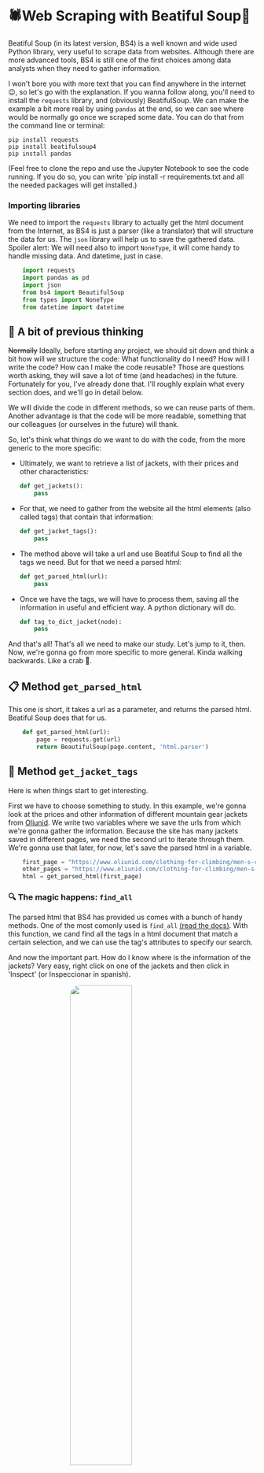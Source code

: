 # :spider:Web Scraping with Beatiful Soup:stew:


Beatiful Soup (in its latest version, BS4) is a well known and wide used Python library, very useful to scrape data from websites. Although there are more advanced tools, BS4 is still one of the first choices among data analysts when they need to gather information. 

I won't bore you with more text that you can find anywhere in the internet :wink:, so let's go with the explanation. If you wanna follow along, you'll need to install the `requests` library, and (obviously) BeatifulSoup. We can make the example a bit more real by using `pandas` at the end, so we can see where would be normally go once we scraped some data. You can do that from the command line or terminal:

```
pip install requests
pip install beatifulsoup4
pip install pandas
```


(Feel free to clone the repo and use the Jupyter Notebook to see the code running. If you do so, you can write `pip install -r requirements.txt and all the needed packages will get installed.)

### Importing libraries
We need to import the `requests` library to actually get the html document from the Internet, as BS4 is just a parser (like a translator) that will structure the data for us.  The `json` library will help us to save the gathered data. Spoiler alert: We will need also to import `NoneType`, it will come handy to handle missing data. And datetime, just in case.

```python
    import requests
    import pandas as pd
    import json
    from bs4 import BeautifulSoup
    from types import NoneType
    from datetime import datetime
```
## :thinking: A bit of previous thinking

~~Normally~~ Ideally, before starting any project, we should sit down and think a bit how will we structure the code: What functionality do I need? How will I write the code? How can I make the code reusable? Those are questions worth asking, they will save a lot of time (and headaches) in the future. Fortunately for you, I've already done that. I'll roughly explain what every section does, and we'll go in detail below. 

We will divide the code in different methods, so we can reuse parts of them. Another advantage is that the code will be more readable, something that our colleagues (or ourselves in the future) will thank.

So, let's think what things do we want to do with the code, from the more generic to the more specific:
- Ultimately, we want to retrieve a list of jackets, with their prices and other characteristics:
  
    ```python
    def get_jackets():
        pass
    ```
- For that, we need to gather from the website all the html elements (also called tags) that contain that information:
  
    ```python
    def get_jacket_tags():
        pass
    ```
- The method above will take a url and use Beatiful Soup to find all the tags we need. But for that we need a parsed html:

    ```python
    def get_parsed_html(url):
        pass
    ```
- Once we have the tags, we will have to process them, saving all the information in useful and efficient way. A python dictionary will do.
  
    ```python
    def tag_to_dict_jacket(node):
        pass
    ```
And that's all! That's all we need to make our study. Let's jump to it, then. Now, we're gonna go from more specific to more general. Kinda walking backwards. Like a crab :crab:.

## :clipboard: Method `get_parsed_html`
This one is short, it takes a url as a parameter, and returns the parsed html. Beatiful Soup does that for us.

```python
    def get_parsed_html(url):
        page = requests.get(url)
        return BeautifulSoup(page.content, 'html.parser')
```
## :flags: Method `get_jacket_tags`
Here is when things start to get interesting.

First we have to choose something to study. In this example, we're gonna look at the prices and other information of different mountain gear jackets from [Oliunid](https://www.oliunid.com). We write two variables where we save the urls from which we're gonna gather the information. Because the site has many jackets saved in different pages, we need the second url to iterate through them. We're gonna use that later, for now, let's save the parsed html in a variable.
```python
    first_page = "https://www.oliunid.com/clothing-for-climbing/men-s-climbing-clothing/men-s-climbing-jackets.html"
    other_pages = "https://www.oliunid.com/clothing-for-climbing/men-s-climbing-clothing/men-s-climbing-jackets.html?p={}"
    html = get_parsed_html(first_page)
```

### :mag: The magic happens: `find_all`
The parsed html that BS4 has provided us comes with a bunch of handy methods. One of the most comonly used is `find_all` [(read the docs)](https://beautiful-soup-4.readthedocs.io/en/latest/#find-all). With this function, we cand find all the tags in a html document that match a certain selection, and we can use the tag's attributes to specify our search.

And now the important part. How do I know where is the information of the jackets? Very easy, right click on one of the jackets and then click in 'Inspect' (or Inspeccionar in spanish).

<img src='./images/inspect.png' width=50% 
    style="display: block; 
           border-radius: 20px;
           margin-left: auto;
           margin-right: auto;">

A tab opens, normally to the right. There we can see the html file of that webpage, with all the tags, attributes and information. Hovering the mouse over the tags will highlight the element in the webpage, so we can identify what do we need. In this case we need the a `div` tag with a `class` attribute with value "product details product-item-details".

<img src='./images/mouse-hover.png' width=80%
    style="display: block; 
           border-radius: 20px;
           margin-left: auto;
           margin-right: auto;">

Now, the only thing left is use the `find_all` function:

```python
    jacket_tags = html.find_all('div', {'class' : 'product details product-item-details'})
```

### :bookmark_tabs: How many pages?
Once we have the jackets from the first page, now we want to iterate through the rest of the pages and do the same. But, how many pages do we have? When exploring the site, we can see that, for example, there are 3 pages. But that might change in the future, when we actually run all the code. The best way to do this is to actually extract that information from the website. At the bottom, we can see a text saying "Page 1 of 3". We already know how to see the html element that corresponds to this text. If we inspect the element, we can see that this text is in a `span` tag that's inside a `li` tag with a class attribute with value 'item summary'. We say that `span` is a *child* of `li`.

<img src='./images/pages.png' width=100% 
    style="display: block; 
           border-radius: 20px;
           margin-left: auto;
           margin-right: auto;">

Now we want only one tag. The method `find` does exactly the same as find_all: it goes through all the document and returns the first occurence of what we're looking for. The following line is almost the same as the one where we described `find_all`. The only difference is that we're accesing the child of the returned tag with the syntax `.[child]`.

```python
    summary = html.find('li', {'class': 'item summary'}).span
```

But if we see what's in this variable, we see the whole tag: 

```html
    <span>Page 1 of 3</span>
```
We only need the content of the tag. We can do this simply writing `summary.string`. After that, we take only the last character (the total number of pages) and cast it to an integer to use it in a for loop later.

```python
    pages = int(summary.string[-1])
```

### :scroll: Extending the list of jacktes.

This one is easy. If we make a call to `type(jacket_tags)` we'll see that it is an instance of `bs4.element.ResultSet`. This is a BS4 class that inherits from `list`, we can use the `extend` method to add the jackets from the other pages, now that we know how many pages do we have. We wrap it in a for loop:

```python
for i in range(2,pages):
        html = get_parsed_html(other_pages.format(i))
        jacket_tags.extend(
            html.find_all(
                'div', 
                {'class' : 'product details product-item-details'}
            )
        )
```

Buff, finally... The whole method ends up like this:
```python
def get_jacket_tags():
    first_page = "https://www.oliunid.com/clothing-for-climbing/men-s-climbing-clothing/men-s-climbing-jackets.html"
    other_pages = "https://www.oliunid.com/clothing-for-climbing/men-s-climbing-clothing/men-s-climbing-jackets.html?p={}"
    html = get_parsed_html(first_page)
    jacket_tags = html.find_all('div', {'class' : 'product details product-item-details'})
    pages = int(html.find('li', {'class': 'item summary'}).span.string[-1])
    for i in range(2,pages):
        html = get_parsed_html(other_pages.format(i))
        jacket_tags.extend(
            html.find_all(
                'div', 
                {'class' : 'product details product-item-details'}
            )
        )
    return jacket_tags
```
## :book: Method `tag_to_dict_jacket`
Ok, some would say that the scraping part is over. We already have the information of all the jackets, right? But we have it in a very (*very*) unconvenient format, needless to say that we also have a lot of information that we don't need at all. Let's see what's in one of the jacket tags:
```python
    print(jacket_tags[0].prettify())
```
```html
<div class="product details product-item-details">
    <div class="product name product-item-name">
        <a class="product-item-link"
            href="https://www.oliunid.com/bd-black-diamond-alpine-start-hoody-giacca-uomo.html">
            BD Black Diamond Alpine Start Hoody men's jacket
        </a>
    </div>
    <div class="price-box price-final_price" data-price-box="product-id-57696" data-product-id="57696"
        data-role="priceBox"> 
        <span class="normal-price">
             <span class="price-container price-final_price tax weee">
                <span class="price-label">As low as</span>
                <span class="price-wrapper" data-price-amount="98.78"
                    data-price-type="finalPrice" id="product-price-57696">
                    <span class="price">$98.78</span>
                </span>
            </span>
        </span> 
        <span class="old-price sly-old-price">
            <span class="price-container price-final_price tax weee"> 
                <span class="price-label">Regular Price</span> 
                <span class="price-wrapper" data-price-amount="131.82" data-price-type="oldPrice"
                    id="old-price-57696">
                    <span class="price">$131.82</span>
                </span> 
            </span>
        </span> 
    </div>
    <div class="product-item-category">Shell Jackets</div>
    <div class="swatch-opt-57696" data-role="swatch-option-57696"></div>
    <div class="swatch-mobile-counter" data-role="swatch-mobile-57696"></div>
</div>
```

Oops, those are a lot of things. If we pass the information in this format to a colleague, we might get fired (or murdered). One way to save all the information is in a dictionary. From that point it's easy to do almost whatever we want with it. We can save it in a json file, or we can create a pandas `DataFrame` to analyze the data.

```python
    jackets = {}
```

First, we have to decide what information do we wanna keep in the dictionary. Reading a bit the html element where we have all the data we see some things that might be interesting to keep:
- Brand and model, under `<a class="product-item-link'>`
- Link to the jacket, also under`<a class="product-item-link'>`, but in the attribute `href`
- Price, under `<span data-price-type="finalPrice">`
- We might want to save also the old price, `<span data-price-type="oldPrice">`
- Category, `<div class="product-item-category">`

After we've identified all the tags and the attributes that interest us, we use the `find` method to get the html elements. Nothing new here:
```python
    link = node.find('a', class_='product-item-link')
    old_price = node.find('span', {'data-price-type':'oldPrice'})
    price = node.find('span', {'data-price-type':'finalPrice'})
    category = node.find('div', class_='product-item-category')
```

Now, let's extract the information from those tags. Normally we will only need to call the `.string` attribute of the node. The exception in our case is the actual link to the jacket page, which it's not *in* the `a` tag, but defined in its `href` attribute. We can access to an attribute's content with the syntax `node[attribute_name]`.

Another thing that we have to do is process the price. We will want to do some calculations, so let's keep only the numerical part of the string and cast it to a float value. Actually, let's also save the currency. And, now that we're here, let's also save the date when we're doing the scraping. It can be interesting if we want to run the scraper once a month, for example. By saving the date, we will be able to study how the the prices vary over time. 

```python
    jacket['brand'] = link.string
    jacket['link'] = link['href']
    jacket['currency'] = old_price.string[0]
    jacket['old_price'] = float(old_price.string[1:])
    jacket['price'] = float(price.string[1:])
    jacket['category'] = category.string
    jacket['date'] = datetime.now()
```

This is the final method. We have separated some of the logic in another one, just to make it more pretty.

```python
    def get_information_tags(jacket_tag):
        link = jacket_tag.find('a', {'class': 'product-item-link'})
        old_price = jacket_tag.find('span', {'data-price-type':'oldPrice'})
        price = jacket_tag.find('span', {'data-price-type':'finalPrice'})
        category = jacket_tag.find('div', {'class': 'product-item-category'})
        return link, old_price, price, category

    def tag_to_dict_jacket(jacket_tag):
        jacket = {} # Creates the dictionary
        link, old_price, price, category = get_information_tags(jacket_tag)
        jacket['brand'] = link.string
        jacket['link'] = link['href']
        jacket['currency'] = old_price.string[0]
        jacket['old_price'] = float(old_price.string[1:])
        jacket['price'] = float(price.string[1:])
        jacket['category'] = category.string
        jacket['date'] = datetime.now()
        return jacket
```
## :kimono: Method `get_jackets`
This is our final method, very easy. We just get all the jacket tags, convert them to a dictionary, and add them to a list. 

```python
    def get_jackets():
        tags = get_jacket_tags()
        return [tag_to_dict_jacket(tag) for tag in tags]
```
## :phone: Handling errors
Let's run the code and see what do we get.

```python
    jackets = get_jackets()
    jackets 
```
```python 
---------------------------------------------------------------------------
AttributeError                            Traceback (most recent call last)
/Users/wildbass/Documents/DataScience/react-ds-web-scrapping-Bass2015/nbs/4_Scraping.ipynb Celda 14 in <cell line: 1>()
----> 1 jackets = get_jackets()
      2 jackets

/Users/wildbass/Documents/DataScience/react-ds-web-scrapping-Bass2015/nbs/4_Scraping.ipynb Celda 14 in get_jackets()
      1 def get_jackets():
      2     tags = get_jacket_tags()
----> 3     return [tag_to_dict_jacket(tag) for tag in tags]

/Users/wildbass/Documents/DataScience/react-ds-web-scrapping-Bass2015/nbs/4_Scraping.ipynb Celda 14 in <listcomp>(.0)
      1 def get_jackets():
      2     tags = get_jacket_tags()
----> 3     return [tag_to_dict_jacket(tag) for tag in tags]

/Users/wildbass/Documents/DataScience/react-ds-web-scrapping-Bass2015/nbs/4_Scraping.ipynb Celda 14 in tag_to_dict_jacket(jacket_tag)
     11 jacket['brand'] = link.string
     12 jacket['link'] = link['href']
---> 13 jacket['currency'] = old_price.string[0]
     14 jacket['old_price'] = float(old_price.string[1:])
     15 jacket['price'] = float(price.string[1:])
     16 jacket['date'] = datetime.now()

AttributeError: 'NoneType' object has no attribute 'string'
```
Oh, no! We get an error! Reading through the error prompt we see that `old_price` is a `NoneType` object. That's because the `find` method returns None when it doesn't find what we're looking for, and we haven't add anything to the code to handle this error. Let's be conservative, and asume that any of the tags that we want could be missing. There are some elegant ways to handle this errors (see [try except syntax](https://docs.python.org/3/tutorial/errors.html) in Python), but let's just do it fast and dirty. We will add an if statement to see if we have a NoneType and, in that case, we'll asign a `None` to that position in the dictionary. Later we can use pandas to handle those nones.

Let's rewrite then the `tag_to_dict_jacket` method (I know, it's dirty. And ugly. And unefficient. But let's keep moving): 

```python
    def tag_to_dict_jacket(jacket_tag):
        jacket = {} # Creates the dictionary
        link, old_price, price, category = get_information_tags(jacket_tag)
        jacket['brand'] = link.string if not isinstance(link, NoneType) else None
        jacket['link'] = link['href'] if not isinstance(link, NoneType) else None
        jacket['currency'] = old_price.string[0] if not isinstance(old_price, NoneType) else None
        jacket['old_price'] = float(old_price.string[1:]) if not isinstance(old_price, NoneType) else None
        jacket['price'] = float(price.string[1:]) if not isinstance(price, NoneType) else None
        jacket['category'] = category.string if not isinstance(category, NoneType) else None
        jacket['date'] = datetime.now()
        return jacket
```
Ok, let's try again now:
```python
    jackets = get_jackets()
    jackets
```
```json
[{'brand': "BD Black Diamond Alpine Start Hoody men's jacket",
  'link': 'https://www.oliunid.com/bd-black-diamond-alpine-start-hoody-giacca-uomo.html',
  'currency': '$',
  'old_price': 130.43,
  'price': 97.74,
  'category': 'Shell Jackets',
  'date': datetime.datetime(2022, 9, 3, 16, 50, 47, 622386)},
 {'brand': "BD Black Diamond Deploy Wind Jacket windproof men's jacket",
  'link': 'https://www.oliunid.com/bd-black-diamond-deploy-wind-jacket-windproof-men-s-jacket.html',
  'currency': '$',
  'old_price': 130.43,
  'price': 110.78,
  'category': 'Shell Jackets',
  'date': datetime.datetime(2022, 9, 3, 16, 50, 47, 622513)},
  
  ...

 {'brand': "BD Black Diamond FineLine Stretch Rain Shell men's hard shell jacket",
  'link': 'https://www.oliunid.com/bd-black-diamond-fineline-stretch-rain-shell-giacca-hard-shell-uomo.html',
  'currency': None,
  'old_price': None,
  'price': 0.0,
  'category': 'Hard Shell',
  'date': datetime.datetime(2022, 9, 3, 16, 50, 47, 622609)}]
```
Success! :partying_face: We now have a list of beatiful dictionaries that we got with Beautiful Soup

## :airplane: Where to go from here?
Now that we have gathered all the data, there are many possibilities. We can save the dictionary as a json file to process it later, for example. If we run the code periodically, we can extend that file with new data, and make new studies with the time variable.

```python
    with open('jackets.json', 'w') as file:
        json.dump(jackets, file, indent=4)
```

 With this json (or directly from the dictionary) we can create a pandas DataFrame to start studying and cleaning the data. 

Actually, let's see how this would look.

```python
    df = pd.DataFrame(jackets)
    df.head()
```
![Dataframe](images/dataframe.png)

Well, here we see one of our "`None`s", among other things (like the third jacket having a price of $0, what a deal!). We could keep investigating the dataframe now, to see if the only missing values are the old price values. In that case, we could retweak the code to save the currency from the final price instead, and maybe we could asign the final price to the old price as well (having no discount). We could also process the currency (pass the symbol to USD), and separate the brand in two fields (brand and model). If we do all those things while we are saving the info, our data will be much cleaner, thus much easier to handle. 

But that's data cleansing, another topic for another tutorial.

Have fun scraping! :wave: